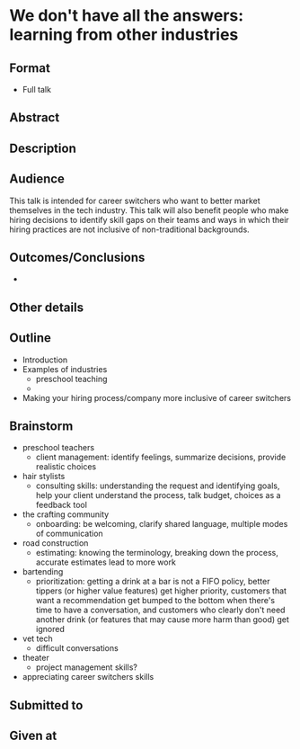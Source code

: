 # We don't have all the answers: learning from other industries

## Format

* Full talk

## Abstract


## Description


## Audience
This talk is intended for career switchers who want to better market themselves in the tech industry. This talk will also benefit people who make hiring decisions to identify skill gaps on their teams and ways in which their hiring practices are not inclusive of non-traditional backgrounds.


## Outcomes/Conclusions
- 


## Other details

## Outline
- Introduction
- Examples of industries
  - preschool teaching
  - 
- Making your hiring process/company more inclusive of career switchers

## Brainstorm
- preschool teachers
  - client management: identify feelings, summarize decisions, provide realistic choices
- hair stylists
  - consulting skills: understanding the request and identifying goals, help your client understand the process, talk budget, choices as a feedback tool
- the crafting community
  - onboarding: be welcoming, clarify shared language, multiple modes of communication
- road construction
  - estimating: knowing the terminology, breaking down the process, accurate estimates lead to more work
- bartending
  - prioritization: getting a drink at a bar is not a FIFO policy, better tippers (or higher value features) get higher priority, customers that want a recommendation get bumped to the bottom when there's time to have a conversation, and customers who clearly don't need another drink (or features that may cause more harm than good) get ignored
- vet tech
  - difficult conversations
- theater
  - project management skills?
- appreciating career switchers skills


## Submitted to


## Given at
